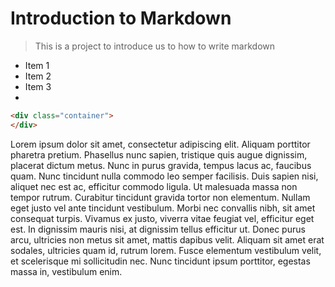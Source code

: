 # Introduction to Markdown
> This is a project to introduce us to how to write markdown

* Item 1
* Item 2
* Item 3
* 
```html
<div class="container">
</div>
```
Lorem ipsum dolor sit amet, consectetur adipiscing elit. Aliquam porttitor pharetra pretium. Phasellus nunc sapien, tristique quis augue dignissim, placerat dictum metus. Nunc in purus gravida, tempus lacus ac, faucibus quam. Nunc tincidunt nulla commodo leo semper facilisis. Duis sapien nisi, aliquet nec est ac, efficitur commodo ligula. Ut malesuada massa non tempor rutrum. Curabitur tincidunt gravida tortor non elementum. Nullam eget justo vel ante tincidunt vestibulum. Morbi nec convallis nibh, sit amet consequat turpis. Vivamus ex justo, viverra vitae feugiat vel, efficitur eget est. In dignissim mauris nisi, at dignissim tellus efficitur ut. Donec purus arcu, ultricies non metus sit amet, mattis dapibus velit. Aliquam sit amet erat sodales, ultricies quam id, rutrum lorem. Fusce elementum vestibulum velit, et scelerisque mi sollicitudin nec. Nunc tincidunt ipsum porttitor, egestas massa in, vestibulum enim.
